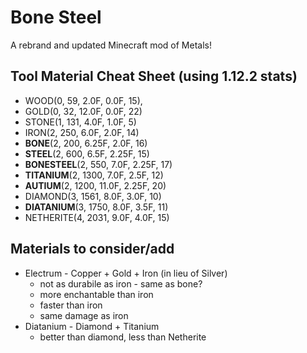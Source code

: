 # Bone Steel
A rebrand and updated Minecraft mod of Metals!

## Tool Material Cheat Sheet (using 1.12.2 stats)
* WOOD(0, 59, 2.0F, 0.0F, 15),
* GOLD(0, 32, 12.0F, 0.0F, 22)
* STONE(1, 131, 4.0F, 1.0F, 5)
* IRON(2, 250, 6.0F, 2.0F, 14)
*  **BONE**(2, 200, 6.25F, 2.0F, 16)
*  **STEEL**(2, 600, 6.5F, 2.25F, 15)
*  **BONESTEEL**(2, 550, 7.0F, 2.25F, 17)
*  **TITANIUM**(2, 1300, 7.0F, 2.5F, 12)
*  **AUTIUM**(2, 1200, 11.0F, 2.25F, 20)
* DIAMOND(3, 1561, 8.0F, 3.0F, 10)
*  **DIATANIUM**(3, 1750, 8.0F, 3.5F, 11)
* NETHERITE(4, 2031, 9.0F, 4.0F, 15)


## Materials to consider/add
* Electrum - Copper + Gold + Iron (in lieu of Silver)
  * not as durabile as iron - same as bone? 
  * more enchantable than iron
  * faster than iron
  * same damage as iron
* Diatanium - Diamond + Titanium
  * better than diamond, less than Netherite

